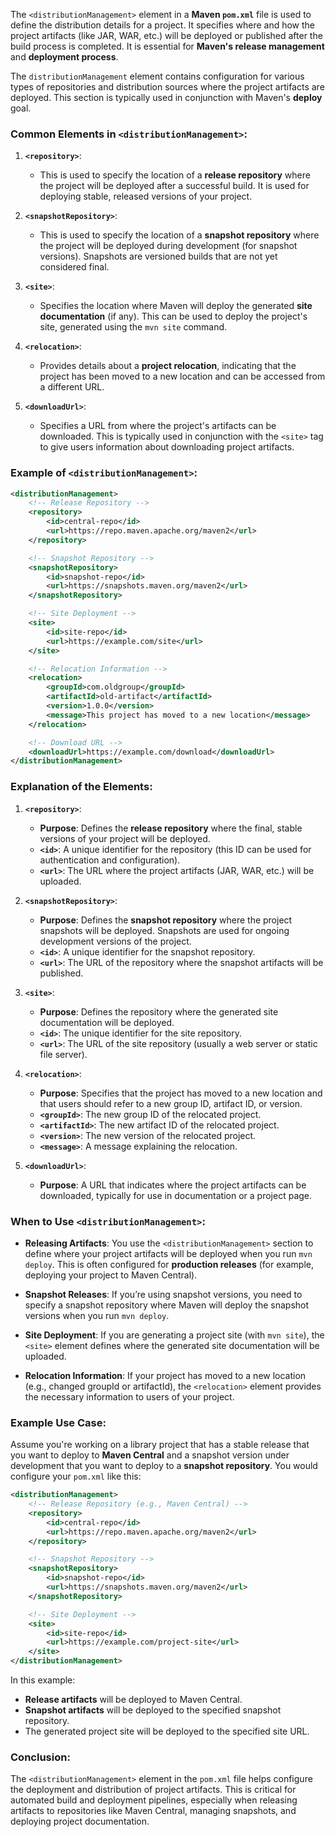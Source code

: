 The `<distributionManagement>` element in a **Maven `pom.xml`** file is used to define the distribution details for a project. It specifies where and how the project artifacts (like JAR, WAR, etc.) will be deployed or published after the build process is completed. It is essential for **Maven's release management** and **deployment process**.

The `distributionManagement` element contains configuration for various types of repositories and distribution sources where the project artifacts are deployed. This section is typically used in conjunction with Maven's **deploy** goal.

### Common Elements in `<distributionManagement>`:
1. **`<repository>`**:
   - This is used to specify the location of a **release repository** where the project will be deployed after a successful build. It is used for deploying stable, released versions of your project.
   
2. **`<snapshotRepository>`**:
   - This is used to specify the location of a **snapshot repository** where the project will be deployed during development (for snapshot versions). Snapshots are versioned builds that are not yet considered final.

3. **`<site>`**:
   - Specifies the location where Maven will deploy the generated **site documentation** (if any). This can be used to deploy the project's site, generated using the `mvn site` command.

4. **`<relocation>`**:
   - Provides details about a **project relocation**, indicating that the project has been moved to a new location and can be accessed from a different URL.

5. **`<downloadUrl>`**:
   - Specifies a URL from where the project's artifacts can be downloaded. This is typically used in conjunction with the `<site>` tag to give users information about downloading project artifacts.

### Example of `<distributionManagement>`:

```xml
<distributionManagement>
    <!-- Release Repository -->
    <repository>
        <id>central-repo</id>
        <url>https://repo.maven.apache.org/maven2</url>
    </repository>

    <!-- Snapshot Repository -->
    <snapshotRepository>
        <id>snapshot-repo</id>
        <url>https://snapshots.maven.org/maven2</url>
    </snapshotRepository>

    <!-- Site Deployment -->
    <site>
        <id>site-repo</id>
        <url>https://example.com/site</url>
    </site>

    <!-- Relocation Information -->
    <relocation>
        <groupId>com.oldgroup</groupId>
        <artifactId>old-artifact</artifactId>
        <version>1.0.0</version>
        <message>This project has moved to a new location</message>
    </relocation>

    <!-- Download URL -->
    <downloadUrl>https://example.com/download</downloadUrl>
</distributionManagement>
```

### Explanation of the Elements:
1. **`<repository>`**:
   - **Purpose**: Defines the **release repository** where the final, stable versions of your project will be deployed.
   - **`<id>`**: A unique identifier for the repository (this ID can be used for authentication and configuration).
   - **`<url>`**: The URL where the project artifacts (JAR, WAR, etc.) will be uploaded.

2. **`<snapshotRepository>`**:
   - **Purpose**: Defines the **snapshot repository** where the project snapshots will be deployed. Snapshots are used for ongoing development versions of the project.
   - **`<id>`**: A unique identifier for the snapshot repository.
   - **`<url>`**: The URL of the repository where the snapshot artifacts will be published.

3. **`<site>`**:
   - **Purpose**: Defines the repository where the generated site documentation will be deployed.
   - **`<id>`**: The unique identifier for the site repository.
   - **`<url>`**: The URL of the site repository (usually a web server or static file server).

4. **`<relocation>`**:
   - **Purpose**: Specifies that the project has moved to a new location and that users should refer to a new group ID, artifact ID, or version.
   - **`<groupId>`**: The new group ID of the relocated project.
   - **`<artifactId>`**: The new artifact ID of the relocated project.
   - **`<version>`**: The new version of the relocated project.
   - **`<message>`**: A message explaining the relocation.

5. **`<downloadUrl>`**:
   - **Purpose**: A URL that indicates where the project artifacts can be downloaded, typically for use in documentation or a project page.

### When to Use `<distributionManagement>`:
- **Releasing Artifacts**: You use the `<distributionManagement>` section to define where your project artifacts will be deployed when you run `mvn deploy`. This is often configured for **production releases** (for example, deploying your project to Maven Central).
  
- **Snapshot Releases**: If you’re using snapshot versions, you need to specify a snapshot repository where Maven will deploy the snapshot versions when you run `mvn deploy`.

- **Site Deployment**: If you are generating a project site (with `mvn site`), the `<site>` element defines where the generated site documentation will be uploaded.

- **Relocation Information**: If your project has moved to a new location (e.g., changed groupId or artifactId), the `<relocation>` element provides the necessary information to users of your project.

### Example Use Case:

Assume you're working on a library project that has a stable release that you want to deploy to **Maven Central** and a snapshot version under development that you want to deploy to a **snapshot repository**. You would configure your `pom.xml` like this:

```xml
<distributionManagement>
    <!-- Release Repository (e.g., Maven Central) -->
    <repository>
        <id>central-repo</id>
        <url>https://repo.maven.apache.org/maven2</url>
    </repository>

    <!-- Snapshot Repository -->
    <snapshotRepository>
        <id>snapshot-repo</id>
        <url>https://snapshots.maven.org/maven2</url>
    </snapshotRepository>

    <!-- Site Deployment -->
    <site>
        <id>site-repo</id>
        <url>https://example.com/project-site</url>
    </site>
</distributionManagement>
```

In this example:
- **Release artifacts** will be deployed to Maven Central.
- **Snapshot artifacts** will be deployed to the specified snapshot repository.
- The generated project site will be deployed to the specified site URL.

### Conclusion:
The `<distributionManagement>` element in the `pom.xml` file helps configure the deployment and distribution of project artifacts. This is critical for automated build and deployment pipelines, especially when releasing artifacts to repositories like Maven Central, managing snapshots, and deploying project documentation.
